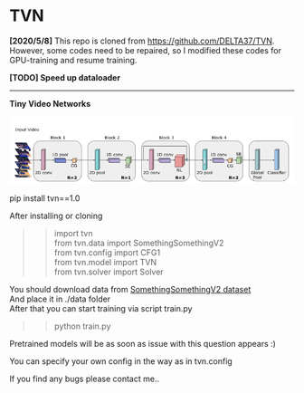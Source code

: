 # TVN
**[2020/5/8]** This repo is cloned from https://github.com/DELTA37/TVN. However, some codes need to be repaired, so I modified these codes for GPU-training and resume training.

**[TODO] Speed up dataloader** 

------

**Tiny Video Networks**

![TVN architecture](/static/tvn.png)

pip install tvn==1.0 


After installing or cloning  
>> import tvn  
>> from tvn.data import SomethingSomethingV2  
>> from tvn.config import CFG1  
>> from tvn.model import TVN  
>> from tvn.solver import Solver  


You should download data from [SomethingSomethingV2 dataset](https://20bn.com/datasets/something-something)  
And place it in ./data folder  
After that you can start training via script train.py  
>> python train.py  

Pretrained models will be as soon as issue with this question appears :)  

You can specify your own config in the way as in tvn.config  

If you find any bugs please contact me..  